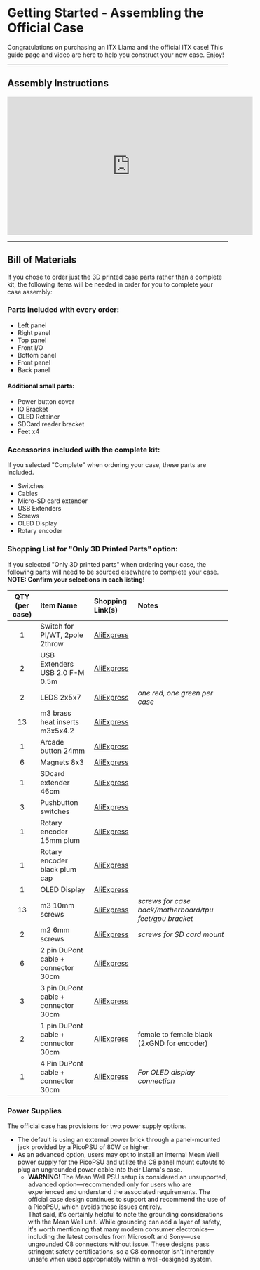 # Getting Started - Assembling the Official Case

Congratulations on purchasing an ITX Llama and the official ITX case! This guide page and video are here to help you construct your new case. Enjoy!

---

## Assembly Instructions

<iframe width="560" height="315" src="https://www.youtube.com/embed/PY_88_Z4S98?si=26q5dDUQcKfhq5Rr" title="YouTube video player" frameborder="0" allow="accelerometer; autoplay; clipboard-write; encrypted-media; gyroscope; picture-in-picture; web-share" referrerpolicy="strict-origin-when-cross-origin" allowfullscreen></iframe>

---

## Bill of Materials

If you chose to order just the 3D printed case parts rather than a complete kit, the following items will be needed in order for you to complete your case assembly: 

### Parts included with every order:

* Left panel
* Right panel
* Top panel
* Front I/O
* Bottom panel
* Front panel
* Back panel

#### Additional small parts:
* Power button cover
* IO Bracket
* OLED Retainer
* SDCard reader bracket
* Feet x4

### Accessories included with the complete kit: 

If you selected "Complete" when ordering your case, these parts are included.

* Switches
* Cables
* Micro-SD card extender
* USB Extenders
* Screws
* OLED Display
* Rotary encoder

### Shopping List for "Only 3D Printed Parts" option:

If you selected "Only 3D printed parts" when ordering your case, the following parts will need to be sourced elsewhere to complete your case.<br>
**NOTE: Confirm your selections in each listing!**

| QTY (per case)  | Item Name         | Shopping Link(s)                                                    | Notes                         |
| :-------------: | :---------------- | :-----------------------------------------------------------------  | :---------------------------- |
| 1  | Switch for PI/WT, 2pole 2throw | [AliExpress](https://www.aliexpress.com/item/32839181628.html)      | |
| 2  | USB Extenders USB 2.0 F-M 0.5m | [AliExpress](https://www.aliexpress.us/item/3256805261299135.html)  | |
| 2  | LEDS 2x5x7                     | [AliExpress](https://www.aliexpress.com/item/1005004436340818.html) | _one red, one green per case_ |
| 13 | m3 brass heat inserts m3x5x4.2 | [AliExpress](https://www.aliexpress.us/item/3256804442999990.html)  | |
| 1  | Arcade button 24mm             | [AliExpress](https://www.aliexpress.us/item/4000923863812.html)     | |
| 6  | Magnets 8x3                    | [AliExpress](https://www.aliexpress.com/item/1005005632635545.html) | |
| 1  | SDcard extender 46cm           | [AliExpress](https://www.aliexpress.com/item/1005002964656399.html) | |
| 3  | Pushbutton switches            | [AliExpress](https://www.aliexpress.com/item/1005002759466966.html) | |
| 1  | Rotary encoder 15mm plum       | [AliExpress](https://www.aliexpress.us/item/1005005983134515.html)  | |
| 1  | Rotary encoder black plum cap  | [AliExpress](https://www.aliexpress.us/item/3256805796819763.html?gatewayAdapt=4itemAdapt) | |
| 1  | OLED Display                   | [AliExpress](https://www.aliexpress.us/item/1005006351390199.html)  | |
| 13 | m3 10mm screws                 | [AliExpress](https://www.aliexpress.us/item/1005007219475077.html)  | _screws for case back/motherboard/tpu feet/gpu bracket_ |
| 2  | m2 6mm screws                  | [AliExpress](https://www.aliexpress.us/item/1005007219475077.html)  | _screws for SD card mount_ |
| 6  | 2 pin DuPont cable + connector 30cm | [AliExpress](https://www.aliexpress.com/item/32840578827.html) | |
| 3  | 3 pin DuPont cable + connector 30cm | [AliExpress](https://www.aliexpress.com/item/1005002918267300.html) | |
| 2  | 1 pin DuPont cable + connector 30cm | [AliExpress](https://www.aliexpress.com/item/1005008475374431.html) | female to female black (2xGND for encoder) |
| 1  | 4 Pin DuPont cable + connector 30cm | [AliExpress](https://www.aliexpress.com/item/1005006533245708.html) | _For OLED display connection_ |

### Power Supplies

The official case has provisions for two power supply options. 

* The default is using an external power brick through a panel-mounted jack provided by a PicoPSU of 80W or higher. 
* As an advanced option, users may opt to install an internal Mean Well power supply for the PicoPSU and utilize the C8 panel mount cutouts to plug an ungrounded power cable into their Llama's case. 
    * **WARNING!** The Mean Well PSU setup is considered an unsupported, advanced option—recommended only for users who are experienced and understand the associated requirements. The official case design continues to support and recommend the use of a PicoPSU, which avoids these issues entirely. <br>
    That said, it’s certainly helpful to note the grounding considerations with the Mean Well unit. While grounding can add a layer of safety, it's worth mentioning that many modern consumer electronics—including the latest consoles from Microsoft and Sony—use ungrounded C8 connectors without issue. These designs pass stringent safety certifications, so a C8 connector isn’t inherently unsafe when used appropriately within a well-designed system.